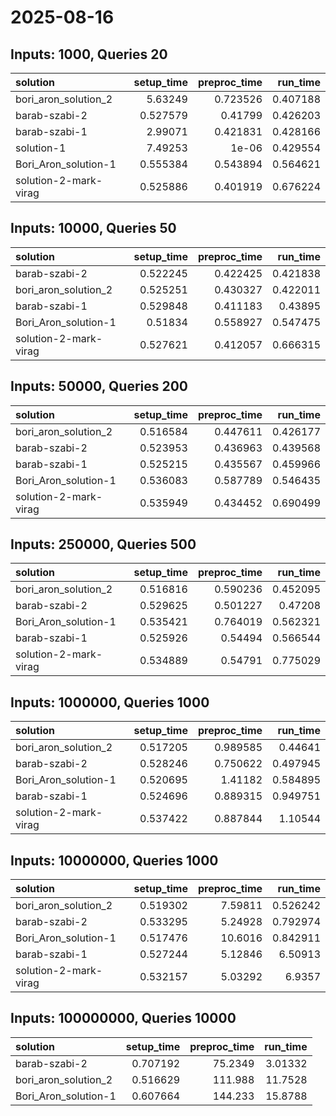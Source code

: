 # 2025-08-16

## Inputs: 1000, Queries 20

| solution              |   setup_time |   preproc_time |   run_time |
|:----------------------|-------------:|---------------:|-----------:|
| bori_aron_solution_2  |     5.63249  |       0.723526 |   0.407188 |
| barab-szabi-2         |     0.527579 |       0.41799  |   0.426203 |
| barab-szabi-1         |     2.99071  |       0.421831 |   0.428166 |
| solution-1            |     7.49253  |       1e-06    |   0.429554 |
| Bori_Aron_solution-1  |     0.555384 |       0.543894 |   0.564621 |
| solution-2-mark-virag |     0.525886 |       0.401919 |   0.676224 |

## Inputs: 10000, Queries 50

| solution              |   setup_time |   preproc_time |   run_time |
|:----------------------|-------------:|---------------:|-----------:|
| barab-szabi-2         |     0.522245 |       0.422425 |   0.421838 |
| bori_aron_solution_2  |     0.525251 |       0.430327 |   0.422011 |
| barab-szabi-1         |     0.529848 |       0.411183 |   0.43895  |
| Bori_Aron_solution-1  |     0.51834  |       0.558927 |   0.547475 |
| solution-2-mark-virag |     0.527621 |       0.412057 |   0.666315 |

## Inputs: 50000, Queries 200

| solution              |   setup_time |   preproc_time |   run_time |
|:----------------------|-------------:|---------------:|-----------:|
| bori_aron_solution_2  |     0.516584 |       0.447611 |   0.426177 |
| barab-szabi-2         |     0.523953 |       0.436963 |   0.439568 |
| barab-szabi-1         |     0.525215 |       0.435567 |   0.459966 |
| Bori_Aron_solution-1  |     0.536083 |       0.587789 |   0.546435 |
| solution-2-mark-virag |     0.535949 |       0.434452 |   0.690499 |

## Inputs: 250000, Queries 500

| solution              |   setup_time |   preproc_time |   run_time |
|:----------------------|-------------:|---------------:|-----------:|
| bori_aron_solution_2  |     0.516816 |       0.590236 |   0.452095 |
| barab-szabi-2         |     0.529625 |       0.501227 |   0.47208  |
| Bori_Aron_solution-1  |     0.535421 |       0.764019 |   0.562321 |
| barab-szabi-1         |     0.525926 |       0.54494  |   0.566544 |
| solution-2-mark-virag |     0.534889 |       0.54791  |   0.775029 |

## Inputs: 1000000, Queries 1000

| solution              |   setup_time |   preproc_time |   run_time |
|:----------------------|-------------:|---------------:|-----------:|
| bori_aron_solution_2  |     0.517205 |       0.989585 |   0.44641  |
| barab-szabi-2         |     0.528246 |       0.750622 |   0.497945 |
| Bori_Aron_solution-1  |     0.520695 |       1.41182  |   0.584895 |
| barab-szabi-1         |     0.524696 |       0.889315 |   0.949751 |
| solution-2-mark-virag |     0.537422 |       0.887844 |   1.10544  |

## Inputs: 10000000, Queries 1000

| solution              |   setup_time |   preproc_time |   run_time |
|:----------------------|-------------:|---------------:|-----------:|
| bori_aron_solution_2  |     0.519302 |        7.59811 |   0.526242 |
| barab-szabi-2         |     0.533295 |        5.24928 |   0.792974 |
| Bori_Aron_solution-1  |     0.517476 |       10.6016  |   0.842911 |
| barab-szabi-1         |     0.527244 |        5.12846 |   6.50913  |
| solution-2-mark-virag |     0.532157 |        5.03292 |   6.9357   |

## Inputs: 100000000, Queries 10000

| solution             |   setup_time |   preproc_time |   run_time |
|:---------------------|-------------:|---------------:|-----------:|
| barab-szabi-2        |     0.707192 |        75.2349 |    3.01332 |
| bori_aron_solution_2 |     0.516629 |       111.988  |   11.7528  |
| Bori_Aron_solution-1 |     0.607664 |       144.233  |   15.8788  |